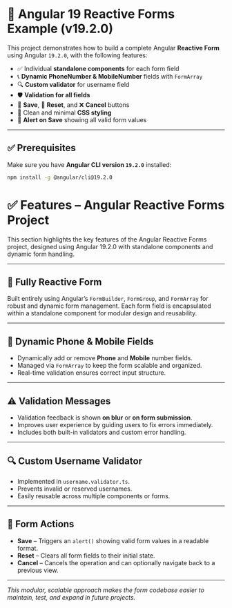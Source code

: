 # 📘 Angular 19 Reactive Forms Example (v19.2.0)

This project demonstrates how to build a complete Angular **Reactive Form** using Angular `19.2.0`, with the following features:

- ✅ Individual **standalone components** for each form field
- 📞 **Dynamic PhoneNumber & MobileNumber** fields with `FormArray`
- 🔍 **Custom validator** for username field
- 🛡️ **Validation for all fields**
- 💾 **Save**, 🔁 **Reset**, and ❌ **Cancel** buttons
- 🎨 Clean and minimal **CSS styling**
- 📢 **Alert on Save** showing all valid form values

---

## ✅ Prerequisites

Make sure you have **Angular CLI version `19.2.0`** installed:

```bash
npm install -g @angular/cli@19.2.0
```

# ✅ Features – Angular Reactive Forms Project

This section highlights the key features of the Angular Reactive Forms project, designed using Angular 19.2.0 with standalone components and dynamic form handling.

---

## 🧠 Fully Reactive Form

Built entirely using Angular’s `FormBuilder`, `FormGroup`, and `FormArray` for robust and dynamic form management. Each form field is encapsulated within a standalone component for modular design and reusability.

---

## 📱 Dynamic Phone & Mobile Fields

- Dynamically add or remove **Phone** and **Mobile** number fields.
- Managed via `FormArray` to keep the form scalable and organized.
- Real-time validation ensures correct input structure.

---

## ⚠️ Validation Messages

- Validation feedback is shown **on blur** or **on form submission**.
- Improves user experience by guiding users to fix errors immediately.
- Includes both built-in validators and custom error handling.

---

## 🔍 Custom Username Validator

- Implemented in `username.validator.ts`.
- Prevents invalid or reserved usernames.
- Easily reusable across multiple components or forms.

---

## 🧵 Form Actions

- **Save** – Triggers an `alert()` showing valid form values in a readable format.
- **Reset** – Clears all form fields to their initial state.
- **Cancel** – Cancels the operation and can optionally navigate back to a previous view.

---

_This modular, scalable approach makes the form codebase easier to maintain, test, and expand in future projects._

